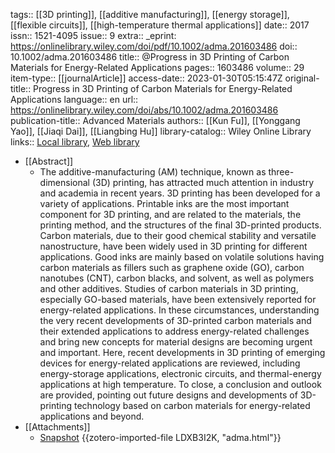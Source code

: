 tags:: [[3D printing]], [[additive manufacturing]], [[energy storage]], [[flexible circuits]], [[high-temperature thermal applications]]
date:: 2017
issn:: 1521-4095
issue:: 9
extra:: _eprint: https://onlinelibrary.wiley.com/doi/pdf/10.1002/adma.201603486
doi:: 10.1002/adma.201603486
title:: @Progress in 3D Printing of Carbon Materials for Energy-Related Applications
pages:: 1603486
volume:: 29
item-type:: [[journalArticle]]
access-date:: 2023-01-30T05:15:47Z
original-title:: Progress in 3D Printing of Carbon Materials for Energy-Related Applications
language:: en
url:: https://onlinelibrary.wiley.com/doi/abs/10.1002/adma.201603486
publication-title:: Advanced Materials
authors:: [[Kun Fu]], [[Yonggang Yao]], [[Jiaqi Dai]], [[Liangbing Hu]]
library-catalog:: Wiley Online Library
links:: [Local library](zotero://select/library/items/PQKCSM56), [Web library](https://www.zotero.org/users/8784047/items/PQKCSM56)

- [[Abstract]]
	- The additive-manufacturing (AM) technique, known as three-dimensional (3D) printing, has attracted much attention in industry and academia in recent years. 3D printing has been developed for a variety of applications. Printable inks are the most important component for 3D printing, and are related to the materials, the printing method, and the structures of the final 3D-printed products. Carbon materials, due to their good chemical stability and versatile nanostructure, have been widely used in 3D printing for different applications. Good inks are mainly based on volatile solutions having carbon materials as fillers such as graphene oxide (GO), carbon nanotubes (CNT), carbon blacks, and solvent, as well as polymers and other additives. Studies of carbon materials in 3D printing, especially GO-based materials, have been extensively reported for energy-related applications. In these circumstances, understanding the very recent developments of 3D-printed carbon materials and their extended applications to address energy-related challenges and bring new concepts for material designs are becoming urgent and important. Here, recent developments in 3D printing of emerging devices for energy-related applications are reviewed, including energy-storage applications, electronic circuits, and thermal-energy applications at high temperature. To close, a conclusion and outlook are provided, pointing out future designs and developments of 3D-printing technology based on carbon materials for energy-related applications and beyond.
- [[Attachments]]
	- [Snapshot](https://onlinelibrary.wiley.com/doi/abs/10.1002/adma.201603486) {{zotero-imported-file LDXB3I2K, "adma.html"}}